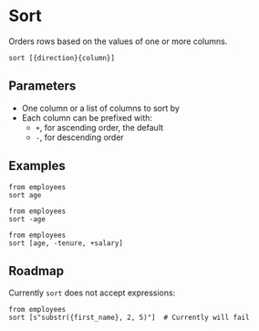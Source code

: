 # Sort

Orders rows based on the values of one or more columns.

```prql_no_test
sort [{direction}{column}]
```

## Parameters

- One column or a list of columns to sort by
- Each column can be prefixed with:
  - `+`, for ascending order, the default
  - `-`, for descending order

## Examples

```prql
from employees
sort age
```

```prql
from employees
sort -age
```

```prql
from employees
sort [age, -tenure, +salary]
```

## Roadmap

Currently `sort` does not accept expressions:

```prql_no_test
from employees
sort [s"substr({first_name}, 2, 5)"]  # Currently will fail
```
